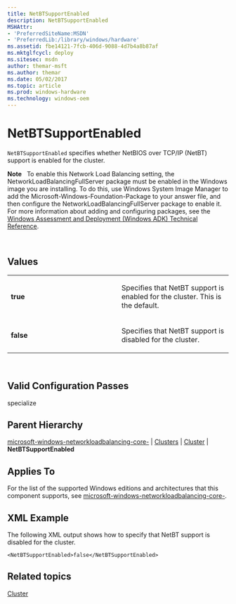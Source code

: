 ```yaml
---
title: NetBTSupportEnabled
description: NetBTSupportEnabled
MSHAttr:
- 'PreferredSiteName:MSDN'
- 'PreferredLib:/library/windows/hardware'
ms.assetid: fbe14121-7fcb-406d-9088-4d7b4a8b87af
ms.mktglfcycl: deploy
ms.sitesec: msdn
author: themar-msft
ms.author: themar
ms.date: 05/02/2017
ms.topic: article
ms.prod: windows-hardware
ms.technology: windows-oem
---
```


# NetBTSupportEnabled


`NetBTSupportEnabled` specifies whether NetBIOS over TCP/IP (NetBT) support is enabled for the cluster.

**Note**  
To enable this Network Load Balancing setting, the NetworkLoadBalancingFullServer package must be enabled in the Windows image you are installing. To do this, use Windows System Image Manager to add the Microsoft-Windows-Foundation-Package to your answer file, and then configure the NetworkLoadBalancingFullServer package to enable it. For more information about adding and configuring packages, see the [Windows Assessment and Deployment (Windows ADK) Technical Reference](http://go.microsoft.com/fwlink/?LinkId=206587).

 

## Values


<table>
<colgroup>
<col width="50%" />
<col width="50%" />
</colgroup>
<tbody>
<tr class="odd">
<td><p><strong>true</strong></p></td>
<td><p>Specifies that NetBT support is enabled for the cluster. This is the default.</p></td>
</tr>
<tr class="even">
<td><p><strong>false</strong></p></td>
<td><p>Specifies that NetBT support is disabled for the cluster.</p></td>
</tr>
</tbody>
</table>

 

## Valid Configuration Passes


specialize

## Parent Hierarchy


[microsoft-windows-networkloadbalancing-core-](microsoft-windows-networkloadbalancing-core.md) | [Clusters](microsoft-windows-networkloadbalancing-core-clusters.md) | [Cluster](microsoft-windows-networkloadbalancing-core-clusters-cluster.md) | **NetBTSupportEnabled**

## Applies To


For the list of the supported Windows editions and architectures that this component supports, see [microsoft-windows-networkloadbalancing-core-](microsoft-windows-networkloadbalancing-core.md).

## XML Example


The following XML output shows how to specify that NetBT support is disabled for the cluster.

```
<NetBTSupportEnabled>false</NetBTSupportEnabled>
```

## Related topics


[Cluster](microsoft-windows-networkloadbalancing-core-clusters-cluster.md)

 

 







